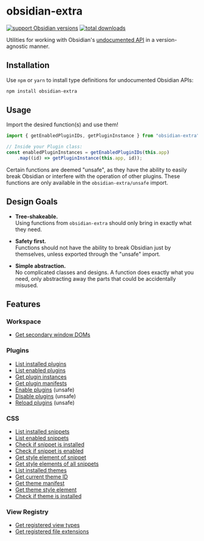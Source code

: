 # obsidian-extra
[![support Obsidian versions](https://img.shields.io/badge/Obsidian-1.1.0_--_1.1.9-blue?logo=obsidian)](https://obsidian.md/) [![total downloads](https://img.shields.io/npm/dt/obsidian-extra?label=Total&logo=npm)](https://www.npmjs.com/package/obsidian-extra)

Utilities for working with Obsidian's [undocumented API](https://github.com/eth-p/obsidian-undocumented) in a version-agnostic manner.

## Installation
Use `npm` or `yarn` to install type definitions for undocumented Obsidian APIs:

```bash
npm install obsidian-extra
```

## Usage
Import the desired function(s) and use them!

```typescript
import { getEnabledPluginIDs, getPluginInstance } from "obsidian-extra";

// Inside your Plugin class:
const enabledPluginInstances = getEnabledPluginIDs(this.app)
	.map((id) => getPluginInstance(this.app, id));
```

Certain functions are deemed "unsafe", as they have the ability to easily break Obsidian or interfere with the operation of other plugins. These functions are only available in the `obsidian-extra/unsafe` import.

## Design Goals
- **Tree-shakeable.**  
  Using functions from `obsidian-extra` should only bring in exactly what they need.

- **Safety first.**  
  Functions should not have the ability to break Obsidian just by themselves, unless exported through the "unsafe" import.

- **Simple abstraction.**  
  No complicated classes and designs. A function does exactly what you need, only abstracting away the parts that could be accidentally misused.


## Features

### Workspace

- [Get secondary window DOMs](./src/functions/getFloatingWindowRoots.ts)

### Plugins

- [List installed plugins](./src/functions/getInstalledPluginIDs.ts)
- [List enabled plugins](./src/functions/getEnabledPluginIDs.ts)
- [Get plugin instances](./src/functions/getPluginInstance.ts)
- [Get plugin manifests](./src/functions/getPluginManifest.ts)
- [Enable plugins](./src/functions/enablePlugin.ts) (unsafe)
- [Disable plugins](./src/functions/disablePlugin.ts) (unsafe)
- [Reload plugins](./src/functions/reloadPlugin.ts) (unsafe)

### CSS

- [List installed snippets](./src/functions/getInstalledSnippetIDs.ts)
- [List enabled snippets](./src/functions/getEnabledSnippetIDs.ts)
- [Check if snippet is installed](./src/functions/isSnippetInstalled.ts)
- [Check if snippet is enabled](./src/functions/isSnippetEnabled.ts)
- [Get style element of snippet](./src/functions/getSnippetStyleElement.ts)
- [Get style elements of all snippets](./src/functions/getSnippetStyleElements.ts)
- [List installed themes](./src/functions/getInstalledThemeIDs.ts)
- [Get current theme ID](./src/functions/getCurrentThemeID.ts)
- [Get theme manifest](./src/functions/getThemeManifest.ts)
- [Get theme style element](./src/functions/getThemeStyleElement.ts)
- [Check if theme is installed](./src/functions/isThemeInstalled.ts)

### View Registry

- [Get registered view types](./src/functions/getRegisteredViewTypes.ts)
- [Get registered file extensions](./src/functions/getRegisteredFileExtensions.ts)
